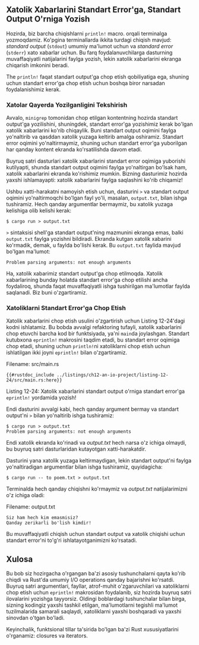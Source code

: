## Xatolik Xabarlarini Standart Error'ga, Standart Output O'rniga Yozish

Hozirda, biz barcha chiqishlarni `println!` macro. orqali terminalga yozmoqdamiz.
Ko'pgina terminallarda ikkita turdagi chiqish mavjud: *standard
output* (`stdout`) umumiy ma'lumot uchun va *standard error* (`stderr`)  xato xabarlar uchun. Bu farq foydalanuvchilarga dasturning muvaffaqiyatli
natijalarini faylga yozish, lekin xatolik xabarlarini ekranga chiqarish imkonini beradi.

The `println!` faqat standart output'ga chop etish qobiliyatiga ega, shuning uchun standart error'ga chop etish uchun boshqa biror narsadan
foydalanishimiz kerak.

### Xatolar Qayerda Yozilganligini Tekshirish

Avvalo, `minigrep` tomonidan chop etilgan kontentning hozirda standart output'ga yozilishini, shuningdek, standart error'ga yozishimiz kerak
bo'lgan xatolik xabarlarini ko'rib chiqaylik. Buni standart output oqimini faylga yo'naltirib va qasddan xatolik yuzaga keltirib amalga oshiramiz.
Standart error oqimini yo'naltirmaymiz, shuning uchun standart error'ga yuborilgan har qanday kontent ekranda ko'rsatilishda davom etadi.

Buyruq satri dasturlari xatolik xabarlarini standart error oqimiga yuborishi
kutilyapti, shunda standart output oqimini faylga yo'naltirgan bo'lsak ham, xatolik
xabarlarini ekranda ko'rishimiz mumkin. Bizning dasturimiz hozirda yaxshi
ishlamayapti: xatolik xabarlarini faylga saqlashini ko'rib chiqamiz!

Ushbu xatti-harakatni namoyish etish uchun, dasturini `>` va standart output oqimini
yo'naltirmoqchi bo'lgan fayl yo'li, masalan, `output.txt`, bilan ishga tushiramiz.
Hech qanday argumentlar bermaymiz, bu xatolik yuzaga kelishiga olib kelishi kerak:

```console
$ cargo run > output.txt
```

`>` sintaksisi shell'ga standart output'ning mazmunini ekranga emas, balki
`output.txt` faylga yozishni bildiradi. Ekranda kutgan xatolik xabarini ko'rmadik,
demak, u faylda bo'lishi kerak. Bu `output.txt` faylida mavjud bo'lgan ma'lumot:

```text
Problem parsing arguments: not enough arguments
```

Ha, xatolik xabarimiz standart output'ga chop etilmoqda. Xatolik xabarlarining bunday
holatda standart error'ga chop etilishi ancha foydaliroq, shunda faqat muvaffaqiyatli
ishga tushirilgan ma'lumotlar faylda saqlanadi. Biz buni o'zgartiramiz.

### Xatoliklarni Standart Error'ga Chop Etish

Xatolik xabarlarini chop etish usulini o'zgartirish uchun Listing 12-24'dagi kodni
ishlatamiz. Bu bobda avvalgi refaktoring tufayli, xatolik xabarlarini chop etuvchi
barcha kod bir funktsiyada, ya'ni `main`da joylashgan. Standart kutubxona `eprintln!`
makrosini taqdim etadi, bu standart error oqimiga chop etadi, shuning uchun
`println!`ni xatoliklarni chop etish uchun ishlatilgan ikki joyni `eprintln!` bilan 
o'zgartiramiz.

<span class="filename">Filename: src/main.rs</span>

```rust,ignore
{{#rustdoc_include ../listings/ch12-an-io-project/listing-12-24/src/main.rs:here}}
```

<span class="caption">Listing 12-24: Xatolik xabarlarini standart output o'rniga
standart error'ga `eprintln!` yordamida yozish!</span>

Endi dasturini avvalgi kabi, hech qanday argument bermay va standart output'ni `>`
bilan yo'naltirib ishga tushiramiz:

```console
$ cargo run > output.txt
Problem parsing arguments: not enough arguments
```

Endi xatolik ekranda ko'rinadi va *output.txt* hech narsa o'z ichiga olmaydi, bu
buyruq satri dasturlaridan kutayotgan xatti-harakatdir.

Dasturini yana xatolik yuzaga keltirmaydigan, lekin standart output'ni faylga
yo'naltiradigan argumentlar bilan ishga tushiramiz, quyidagicha:

```console
$ cargo run -- to poem.txt > output.txt
```

Terminalda hech qanday chiqishni ko'rmaymiz va *output.txt* natijalarimizni o'z ichiga
oladi:

<span class="filename">Filename: output.txt</span>

```text
Siz ham hech kim emasmisiz?
Qanday zerikarli bo'lish kimdir!
```

Bu muvaffaqiyatli chiqish uchun standart output va xatolik chiqishi uchun standart
error'ni to'g'ri ishlatayotganimizni ko'rsatadi.

## Xulosa

Bu bob siz hozirgacha o'rgangan ba'zi asosiy tushunchalarni qayta ko'rib chiqdi va 
Rust'da umumiy I/O operations qanday bajarishni ko'rsatdi. Buyruq satri argumentlari,
fayllar, atrof-muhit o'zgaruvchilari va xatoliklarni chop etish uchun `eprintln!`
makrosidan foydalanib, siz hozirda buyruq satri ilovalarini yozishga tayyorsiz. Oldingi
boblardagi tushunchalar bilan birga, sizning kodingiz yaxshi tashkil etilgan,
ma'lumotlarni tegishli ma'lumot tuzilmalarida samarali saqlaydi, xatoliklarni yaxshi
boshqaradi va yaxshi sinovdan o'tgan bo'ladi. 

Keyinchalik, funktsional tillar ta'sirida bo'lgan ba'zi Rust xususiyatlarini
o'rganamiz: closures va iterators.
